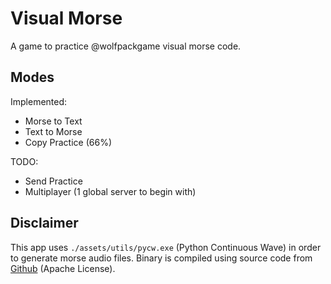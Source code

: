 # Visual Morse

A game to practice @wolfpackgame visual morse code.

## Modes

Implemented:
  - Morse to Text
  - Text to Morse
  - Copy Practice (66%)

TODO:
  - Send Practice
  - Multiplayer (1 global server to begin with)

## Disclaimer

This app uses ```./assets/utils/pycw.exe``` (Python Continuous Wave) in order to generate morse audio files. Binary is compiled using source code from [Github](https://github.com/bigsk05/pycw) (Apache License).
